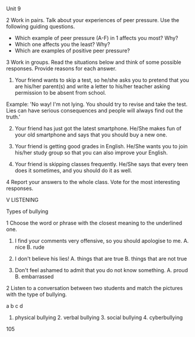 Unit 9

2 Work in pairs. Talk about your experiences of peer pressure. Use the following guiding questions.
- Which example of peer pressure (A-F) in 1 affects you most? Why?
- Which one affects you the least? Why?
- Which are examples of positive peer pressure?

3 Work in groups. Read the situations below and think of some possible responses. Provide reasons for each answer.

1. Your friend wants to skip a test, so he/she asks you to pretend that you are his/her parent(s) and write a letter to his/her teacher asking permission to be absent from school.

Example: 'No way! I'm not lying. You should try to revise and take the test. Lies can have serious consequences and people will always find out the truth.'

2. Your friend has just got the latest smartphone. He/She makes fun of your old smartphone and says that you should buy a new one.

3. Your friend is getting good grades in English. He/She wants you to join his/her study group so that you can also improve your English.

4. Your friend is skipping classes frequently. He/She says that every teen does it sometimes, and you should do it as well.

4 Report your answers to the whole class. Vote for the most interesting responses.

V LISTENING

Types of bullying

1 Choose the word or phrase with the closest meaning to the underlined one.

1. I find your comments very offensive, so you should apologise to me.
A. nice     B. rude

2. I don't believe his lies!
A. things that are true     B. things that are not true

3. Don't feel ashamed to admit that you do not know something.
A. proud     B. embarrassed

2 Listen to a conversation between two students and match the pictures with the type of bullying.

a b c d

1. physical bullying     2. verbal bullying     3. social bullying     4. cyberbullying

105